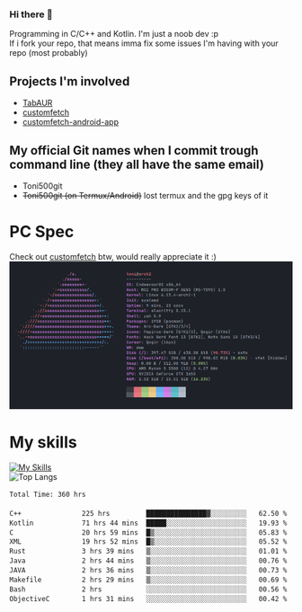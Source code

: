 ### Hi there 👋

Programming in C/C++ and Kotlin. I'm just a noob dev :p\
If i fork your repo, that means imma fix some issues I'm having with your repo (most probably)

## Projects I'm involved
 - [TabAUR](https://github.com/BurntRanch/TabAUR)
 - [customfetch](https://github.com/Toni500github/customfetch)
 - [customfetch-android-app](https://github.com/Toni500github/customfetch-android-app)

## My official Git names when I commit trough command line (they all have the same email)
* Toni500git
* ~~Toni500git (on Termux/Android)~~ lost termux and the gpg keys of it

# PC Spec
Check out [customfetch](https://github.com/Toni500github/customfetch) btw, would really appreciate it :)
![screenshot.png](https://github.com/Toni500github/customfetch/raw/main/screenshot.png)

# My skills
[![My Skills](https://skillicons.dev/icons?i=cpp,bash,kotlin,androidstudio,arch,linux&theme=light)](https://skillicons.dev)\
![Top Langs](https://github-readme-stats.vercel.app/api/top-langs/?username=Toni500github&layout=compact)

<!--START_SECTION:waka-->

```txt
Total Time: 360 hrs

C++               225 hrs         ███████████████▓░░░░░░░░░   62.50 %
Kotlin            71 hrs 44 mins  █████░░░░░░░░░░░░░░░░░░░░   19.93 %
C                 20 hrs 59 mins  █▒░░░░░░░░░░░░░░░░░░░░░░░   05.83 %
XML               19 hrs 52 mins  █▒░░░░░░░░░░░░░░░░░░░░░░░   05.52 %
Rust              3 hrs 39 mins   ▒░░░░░░░░░░░░░░░░░░░░░░░░   01.01 %
Java              2 hrs 44 mins   ▒░░░░░░░░░░░░░░░░░░░░░░░░   00.76 %
JAVA              2 hrs 36 mins   ▒░░░░░░░░░░░░░░░░░░░░░░░░   00.73 %
Makefile          2 hrs 29 mins   ▒░░░░░░░░░░░░░░░░░░░░░░░░   00.69 %
Bash              2 hrs           ░░░░░░░░░░░░░░░░░░░░░░░░░   00.56 %
ObjectiveC        1 hrs 31 mins   ░░░░░░░░░░░░░░░░░░░░░░░░░   00.42 %
```

<!--END_SECTION:waka-->
